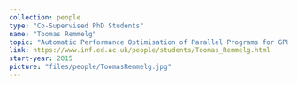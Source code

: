 ```yaml
---
collection: people
type: "Co-Supervised PhD Students"
name: "Toomas Remmelg"
topic: "Automatic Performance Optimisation of Parallel Programs for GPUs via Provably Correct Rewrite Rules"
link: https://www.inf.ed.ac.uk/people/students/Toomas_Remmelg.html
start-year: 2015
picture: "files/people/ToomasRemmelg.jpg"
---
```

